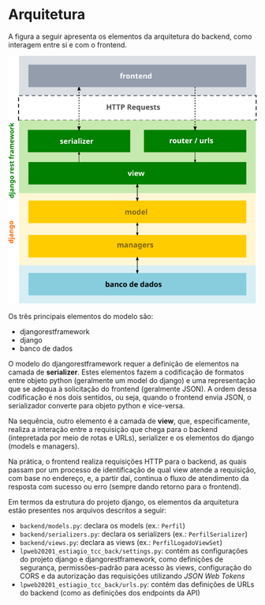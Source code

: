 # Arquitetura

A figura a seguir apresenta os elementos da arquitetura do backend, como interagem entre si e com o frontend.

![](graphics/arquitetura.svg)

Os três principais elementos do modelo são:

* djangorestframework
* django
* banco de dados

O modelo do djangorestframework requer a definição de elementos na camada de **serializer**. Estes elementos fazem a codificação de formatos entre objeto python (geralmente um model do django) e uma representação que se adequa à solicitação do frontend (geralmente JSON). A ordem dessa codificação é nos dois sentidos, ou seja, quando o frontend envia JSON, o serializador converte para objeto python e vice-versa.

Na sequência, outro elemento é a camada de **view**, que, especificamente, realiza a interação entre a requisição que chega para o backend (intepretada por meio de rotas e URLs), serializer e os elementos do django (models e managers).

Na prática, o frontend realiza requisições HTTP para o backend, as quais passam por um processo de identificação de qual view atende a requisição, com base no endereço, e, a partir daí, continua o fluxo de atendimento da resposta com sucesso ou erro (sempre dando retorno para o frontend).

Em termos da estrutura do projeto django, os elementos da arquitetura estão presentes nos arquivos descritos a seguir:

* `backend/models.py`: declara os models (ex.: `Perfil`)
* `backend/serializers.py`: declara os serializers (ex.: `PerfilSerializer`)
* `backend/views.py`: declara as views (ex.: `PerfilLogadoViewSet`)
* `lpweb20201_estiagio_tcc_back/settings.py`: contém as configurações do projeto django e djangorestframework, como definições de segurança, permissões-padrão para acesso às views, configuração do CORS e da autorização das requisições utilizando *JSON Web Tokens*
* `lpweb20201_estiagio_tcc_back/urls.py`: contém das definições de URLs do backend (como as definições dos endpoints da API)